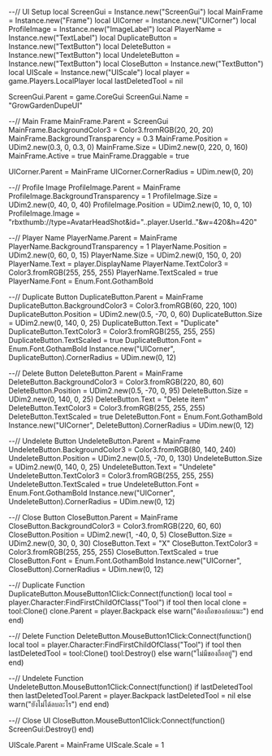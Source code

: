 --// UI Setup
local ScreenGui = Instance.new("ScreenGui")
local MainFrame = Instance.new("Frame")
local UICorner = Instance.new("UICorner")
local ProfileImage = Instance.new("ImageLabel")
local PlayerName = Instance.new("TextLabel")
local DuplicateButton = Instance.new("TextButton")
local DeleteButton = Instance.new("TextButton")
local UndeleteButton = Instance.new("TextButton")
local CloseButton = Instance.new("TextButton")
local UIScale = Instance.new("UIScale")
local player = game.Players.LocalPlayer
local lastDeletedTool = nil

ScreenGui.Parent = game.CoreGui
ScreenGui.Name = "GrowGardenDupeUI"

--// Main Frame
MainFrame.Parent = ScreenGui
MainFrame.BackgroundColor3 = Color3.fromRGB(20, 20, 20)
MainFrame.BackgroundTransparency = 0.3
MainFrame.Position = UDim2.new(0.3, 0, 0.3, 0)
MainFrame.Size = UDim2.new(0, 220, 0, 160)
MainFrame.Active = true
MainFrame.Draggable = true

UICorner.Parent = MainFrame
UICorner.CornerRadius = UDim.new(0, 20)

--// Profile Image
ProfileImage.Parent = MainFrame
ProfileImage.BackgroundTransparency = 1
ProfileImage.Size = UDim2.new(0, 40, 0, 40)
ProfileImage.Position = UDim2.new(0, 10, 0, 10)
ProfileImage.Image = "rbxthumb://type=AvatarHeadShot&id="..player.UserId.."&w=420&h=420"

--// Player Name
PlayerName.Parent = MainFrame
PlayerName.BackgroundTransparency = 1
PlayerName.Position = UDim2.new(0, 60, 0, 15)
PlayerName.Size = UDim2.new(0, 150, 0, 20)
PlayerName.Text = player.DisplayName
PlayerName.TextColor3 = Color3.fromRGB(255, 255, 255)
PlayerName.TextScaled = true
PlayerName.Font = Enum.Font.GothamBold

--// Duplicate Button
DuplicateButton.Parent = MainFrame
DuplicateButton.BackgroundColor3 = Color3.fromRGB(60, 220, 100)
DuplicateButton.Position = UDim2.new(0.5, -70, 0, 60)
DuplicateButton.Size = UDim2.new(0, 140, 0, 25)
DuplicateButton.Text = "Duplicate"
DuplicateButton.TextColor3 = Color3.fromRGB(255, 255, 255)
DuplicateButton.TextScaled = true
DuplicateButton.Font = Enum.Font.GothamBold
Instance.new("UICorner", DuplicateButton).CornerRadius = UDim.new(0, 12)

--// Delete Button
DeleteButton.Parent = MainFrame
DeleteButton.BackgroundColor3 = Color3.fromRGB(220, 80, 60)
DeleteButton.Position = UDim2.new(0.5, -70, 0, 95)
DeleteButton.Size = UDim2.new(0, 140, 0, 25)
DeleteButton.Text = "Delete item"
DeleteButton.TextColor3 = Color3.fromRGB(255, 255, 255)
DeleteButton.TextScaled = true
DeleteButton.Font = Enum.Font.GothamBold
Instance.new("UICorner", DeleteButton).CornerRadius = UDim.new(0, 12)

--// Undelete Button
UndeleteButton.Parent = MainFrame
UndeleteButton.BackgroundColor3 = Color3.fromRGB(80, 140, 240)
UndeleteButton.Position = UDim2.new(0.5, -70, 0, 130)
UndeleteButton.Size = UDim2.new(0, 140, 0, 25)
UndeleteButton.Text = "Undelete"
UndeleteButton.TextColor3 = Color3.fromRGB(255, 255, 255)
UndeleteButton.TextScaled = true
UndeleteButton.Font = Enum.Font.GothamBold
Instance.new("UICorner", UndeleteButton).CornerRadius = UDim.new(0, 12)

--// Close Button
CloseButton.Parent = MainFrame
CloseButton.BackgroundColor3 = Color3.fromRGB(220, 60, 60)
CloseButton.Position = UDim2.new(1, -40, 0, 5)
CloseButton.Size = UDim2.new(0, 30, 0, 30)
CloseButton.Text = "X"
CloseButton.TextColor3 = Color3.fromRGB(255, 255, 255)
CloseButton.TextScaled = true
CloseButton.Font = Enum.Font.GothamBold
Instance.new("UICorner", CloseButton).CornerRadius = UDim.new(0, 12)

--// Duplicate Function
DuplicateButton.MouseButton1Click:Connect(function()
	local tool = player.Character:FindFirstChildOfClass("Tool")
	if tool then
		local clone = tool:Clone()
		clone.Parent = player.Backpack
	else
		warn("ต้องถือของก่อนนะ")
	end
end)

--// Delete Function
DeleteButton.MouseButton1Click:Connect(function()
	local tool = player.Character:FindFirstChildOfClass("Tool")
	if tool then
		lastDeletedTool = tool:Clone()
		tool:Destroy()
	else
		warn("ไม่มีของถืออยู่")
	end
end)

--// Undelete Function
UndeleteButton.MouseButton1Click:Connect(function()
	if lastDeletedTool then
		lastDeletedTool.Parent = player.Backpack
		lastDeletedTool = nil
	else
		warn("ยังไม่ได้ลบอะไร")
	end
end)

--// Close UI
CloseButton.MouseButton1Click:Connect(function()
	ScreenGui:Destroy()
end)

UIScale.Parent = MainFrame
UIScale.Scale = 1

